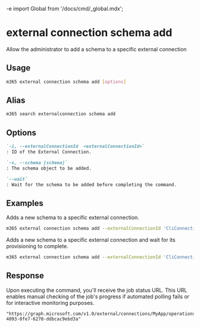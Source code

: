 -e <!-- DISCLAIMER: All secrets, passwords, and sensitive values in this document are examples only and not real credentials. -->
import Global from '/docs/cmd/_global.mdx';

# external connection schema add

Allow the administrator to add a schema to a specific external connection

## Usage

```sh
m365 external connection schema add [options]
```

## Alias

```sh
m365 search externalconnection schema add
```

## Options

```md definition-list
`-i, --externalConnectionId  <externalConnectionId>`
: ID of the External Connection.

`-s, --schema [schema]`
: The schema object to be added.

`--wait`
: Wait for the schema to be added before completing the command.
```

<Global />

## Examples

Adds a new schema to a specific external connection.

```sh
m365 external connection schema add --externalConnectionId 'CliConnectionId' --schema '{"baseType":"microsoft.graph.externalItem","properties":[{"name":"ticketTitle","type":"String","isSearchable":"true","isRetrievable":"true","labels":["title"]},{"name":"priority","type":"String","isQueryable":"true","isRetrievable":"true","isSearchable":"false"},{"name":"assignee","type":"String","isRetrievable":"true"}]}'
```

Adds a new schema to a specific external connection and wait for its provisioning to complete.

```sh
m365 external connection schema add --externalConnectionId 'CliConnectionId' --schema '{"baseType":"microsoft.graph.externalItem","properties":[{"name":"ticketTitle","type":"String","isSearchable":"true","isRetrievable":"true","labels":["title"]},{"name":"priority","type":"String","isQueryable":"true","isRetrievable":"true","isSearchable":"false"},{"name":"assignee","type":"String","isRetrievable":"true"}]}' --wait
```

## Response

Upon executing the command, you'll receive the job status URL. This URL enables manual checking of the job's progress if automated polling fails or for interactive monitoring purposes.

```text
"https://graph.microsoft.com/v1.0/external/connections/MyApp/operations/795b6888-4093-0fe7-6270-ddbcac9ebd3a"
```
